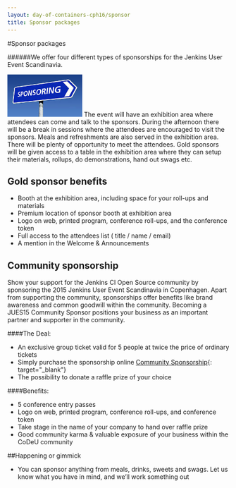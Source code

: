 ```yaml
---
layout: day-of-containers-cph16/sponsor
title: Sponsor packages
---
```

#Sponsor packages

######We offer four different types of sponsorships for the Jenkins User Event Scandinavia.

<img class="stdleft" style="width:170px;" src="/jues15/images/sponsoring.jpg"/> The event will have an exhibition area where attendees can come and talk to the sponsors. During the afternoon there will be a break in sessions where the attendees are encouraged to visit the sponsors. Meals and refreshments are also served in the exhibition area. There will be plenty of opportunity to meet the attendees. Gold sponsors will be given access to a table in the exhibition area where they can setup their materials, roll­ups, do demonstrations, hand out swags etc.

## Gold sponsor benefits
* Booth at the exhibition area, including space for your roll-ups and materials
* Premium location of sponsor booth at exhibition area
* Logo on web, printed program, conference roll-ups, and the conference token
* Full access to the attendees list ( title / name / email)
* A mention in the Welcome & Announcements

## Community sponsorship
Show your support for the Jenkins CI Open Source community by sponsoring the 2015 Jenkins User Event Scandinavia in Copenhagen. Apart from supporting the community, sponsorships offer benefits like brand awareness and common goodwill within the community. Becoming a JUES15 Community Sponsor positions your business as an important partner and supporter in the community.

####The Deal:

* An exclusive group ticket valid for 5 people at twice the price of ordinary tickets
* Simply purchase the sponsorship online [Community Sponsorship](http://www.eventbrite.com/e/jenkins-user-event-scandinavia-2015-tickets-17385654962?aff=erellivorg){: target="_blank"}
* The possibility to donate a raffle prize of your choice

####Benefits:
* 5 conference entry passes
* Logo on web, printed program, conference roll-ups, and conference token
* Take stage in the name of your company to hand over raffle prize
* Good community karma & valuable exposure of your business within the CoDeU community  

##Happening or gimmick

* You can sponsor anything from meals, drinks, sweets and swags. Let us know what you
have in mind, and we’ll work something out
